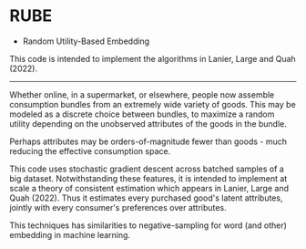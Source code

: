 # RUBE
* Random Utility-Based Embedding

This code is intended to implement the algorithms in Lanier, Large and Quah (2022).

___________

Whether online, in a supermarket, or elsewhere,
people now assemble consumption bundles from an extremely wide variety of goods.
This may be modeled as a discrete choice between bundles,
to maximize a random utility depending on the unobserved attributes of the goods in the bundle.

Perhaps attributes may be orders-of-magnitude fewer than goods -
much reducing the effective consumption space.

This code uses stochastic gradient descent across batched samples of a big dataset.
Notwithstanding these features, it is intended to implement at scale a theory of
consistent estimation which appears in  Lanier, Large and Quah (2022).
Thus it estimates every purchased good's latent attributes,
jointly with every consumer's preferences over attributes.

This techniques has similarities to negative-sampling for word (and other) embedding in machine learning.
